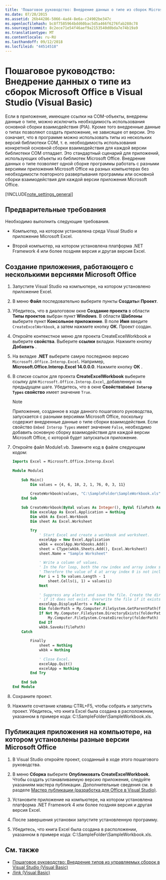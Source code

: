```yaml
---
title: 'Пошаговое руководство: Внедрение данных о типе из сборок Microsoft Office в Visual Studio (Visual Basic)'
ms.date: 07/20/2015
ms.assetid: 26b44286-5066-4ad4-8e6a-c24902be347c
ms.openlocfilehash: bc8f7585964bdd60bac5d5a466f6276fab288c78
ms.sourcegitcommit: 8c2ece71e54f46aef9a2153540d0bda7e74b19a9
ms.translationtype: MT
ms.contentlocale: ru-RU
ms.lasthandoff: 09/12/2018
ms.locfileid: "44514518"
---
```

# <a name="walkthrough-embedding-type-information-from-microsoft-office-assemblies-in-visual-studio-visual-basic"></a>Пошаговое руководство: Внедрение данных о типе из сборок Microsoft Office в Visual Studio (Visual Basic)
Если в приложение, имеющее ссылки на COM-объекты, внедрены данные о типе, можно исключить необходимость использования основной сборки взаимодействия (PIA). Кроме того внедренные данные о типах позволяют создать приложение, не зависящее от версии. Это означает, что в программе можно использовать типы из нескольких версий библиотеки COM, т. е. необходимость использования конкретной основной сборки взаимодействия для каждой версии библиотеки COM отпадает. Это стандартный сценарий для приложений, использующих объекты из библиотек Microsoft Office. Внедрение данных о типе позволяет одной сборке программы работать с разными версиями приложения Microsoft Office на разных компьютерах без необходимости повторного развертывания программы или основной сборки взаимодействия для каждой версии приложения Microsoft Office.  
  
[!INCLUDE[note_settings_general](~/includes/note-settings-general-md.md)]  
  
## <a name="prerequisites"></a>Предварительные требования  
 Необходимо выполнить следующие требования.  
  
-   Компьютер, на котором установлена среда Visual Studio и приложение Microsoft Excel.  
  
-   Второй компьютер, на котором установлена платформа .NET Framework 4 или более поздняя версия и другая версия Excel.  
  
##  <a name="BKMK_createapp"></a> Создание приложения, работающего с несколькими версиями Microsoft Office  
  
1.  Запустите Visual Studio на компьютере, на котором установлено приложение Excel.  
  
2.  В меню **Файл** последовательно выберите пункты **Создать**и **Проект**.  
  
3.  Убедитесь, что в диалоговом окне **Создание проекта** в области **Типы проектов** выбран пункт **Windows**. В области **Шаблоны** выберите пункт **Консольное приложение**. В поле **Имя** введите `CreateExcelWorkbook`, а затем нажмите кнопку **ОК**. Проект создан.  
  
4.  Откройте контекстное меню для проекта CreateExcelWorkbook и выберите **свойства**. Выберите **ссылки** вкладки. Нажмите кнопку **Добавить** .  
  
5.  На вкладке **.NET** выберите самую последнюю версию `Microsoft.Office.Interop.Excel`. Например, **Microsoft.Office.Interop.Excel 14.0.0.0**. Нажмите кнопку **ОК** .  
  
6.  В списке ссылок для проекта **CreateExcelWorkbook** выберите ссылку для `Microsoft.Office.Interop.Excel`, добавленную на предыдущем шаге. Убедитесь, что в окне **Свойства`Embed Interop Types` свойство**  имеет значение `True`.  
  
    > [!NOTE]
    >  Приложение, созданное в ходе данного пошагового руководства, запускается с разными версиями Microsoft Office, поскольку содержит внедренные данные о типе сборки взаимодействия. Если свойство `Embed Interop Types` имеет значение `False`, необходимо добавить основную сборку взаимодействия для каждой версии Microsoft Office, с которой будет запускаться приложение.  
  
7.  Откройте файл Module1.vb. Замените код в файле следующим кодом:  
  
    ```vb  
    Imports Excel = Microsoft.Office.Interop.Excel  
  
    Module Module1  
  
        Sub Main()  
            Dim values = {4, 6, 18, 2, 1, 76, 0, 3, 11}  
  
            CreateWorkbook(values, "C:\SampleFolder\SampleWorkbook.xls")  
        End Sub  
  
        Sub CreateWorkbook(ByVal values As Integer(), ByVal filePath As String)  
            Dim excelApp As Excel.Application = Nothing  
            Dim wkbk As Excel.Workbook  
            Dim sheet As Excel.Worksheet  
  
            Try  
                ' Start Excel and create a workbook and worksheet.  
                excelApp = New Excel.Application  
                wkbk = excelApp.Workbooks.Add()  
                sheet = CType(wkbk.Sheets.Add(), Excel.Worksheet)  
                sheet.Name = "Sample Worksheet"  
  
                ' Write a column of values.  
                ' In the For loop, both the row index and array index start at 1.  
                ' Therefore the value of 4 at array index 0 is not included.  
                For i = 1 To values.Length - 1  
                    sheet.Cells(i, 1) = values(i)  
                Next  
  
                ' Suppress any alerts and save the file. Create the directory   
                ' if it does not exist. Overwrite the file if it exists.  
                excelApp.DisplayAlerts = False  
                Dim folderPath = My.Computer.FileSystem.GetParentPath(filePath)  
                If Not My.Computer.FileSystem.DirectoryExists(folderPath) Then  
                    My.Computer.FileSystem.CreateDirectory(folderPath)  
                End If  
                wkbk.SaveAs(filePath)  
        Catch  
  
            Finally  
                sheet = Nothing  
                wkbk = Nothing  
  
                ' Close Excel.  
                excelApp.Quit()  
                excelApp = Nothing  
            End Try  
  
        End Sub  
    End Module  
    ```  
  
8.  Сохраните проект.  
  
9. Нажмите сочетание клавиш CTRL+F5, чтобы собрать и запустить проект. Убедитесь, что книга Excel была создана в расположении, указанном в примере кода: C:\SampleFolder\SampleWorkbook.xls.  
  
##  <a name="BKMK_publishapp"></a> Публикация приложения на компьютере, на котором установлены разные версии Microsoft Office  
  
1.  В Visual Studio откройте проект, созданный в ходе этого пошагового руководства.  
  
2.  В меню **Сборка** выберите **Опубликовать CreateExcelWorkbook**. Чтобы создать устанавливаемую версию приложения, следуйте указаниям мастера публикации. Дополнительные сведения см. в разделе [Мастер публикации (разработка для Office в Visual Studio)](/visualstudio/vsto/publish-wizard-office-development-in-visual-studio).  
  
3.  Установите приложение на компьютере, на котором установлена платформа .NET Framework 4 или более поздняя версия и другая версия Excel.  
  
4.  После завершения установки запустите установленную программу.  
  
5.  Убедитесь, что книга Excel была создана в расположении, указанном в примере кода: C:\SampleFolder\SampleWorkbook.xls.  
  
## <a name="see-also"></a>См. также

- [Пошаговое руководство: Внедрение типов из управляемых сборок в Visual Studio (Visual Basic)](../../../../visual-basic/programming-guide/concepts/assemblies-gac/walkthrough-embedding-types-from-managed-assemblies-in-vs.md)  
- [/link (Visual Basic)](../../../../visual-basic/reference/command-line-compiler/link.md)
